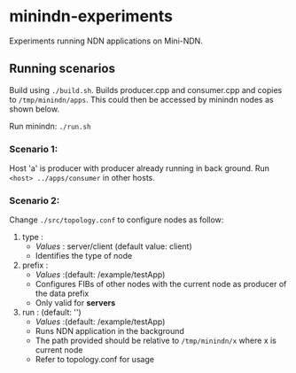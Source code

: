 # minindn-experiments
Experiments running NDN applications on Mini-NDN.

## Running scenarios
Build using `./build.sh`. Builds producer.cpp and consumer.cpp and copies to `/tmp/minindn/apps`. This could then be accessed by minindn nodes as shown below.

Run minindn: `./run.sh`

### Scenario 1:
Host 'a' is producer with producer already running in back ground. 
Run `<host> ../apps/consumer` in other hosts.

### Scenario 2:
Change `./src/topology.conf` to configure nodes as follow:
1. type : 
	- _Values_ : server/client  (default value: client)
	- Identifies the type of node
2. prefix : 
	- _Values_ :(default: /example/testApp)
	- Configures FIBs of other nodes with the current node as producer of the data prefix 
	- Only valid for **servers**
3. run : (default: '')
	- _Values_ :(default: /example/testApp)
	- Runs NDN application in the background
	- The path provided should be relative to `/tmp/minindn/x` where x is current node
	- Refer to topology.conf for usage
